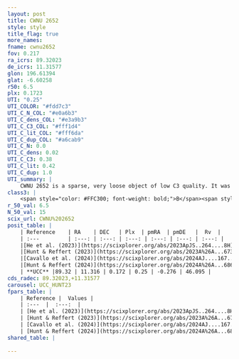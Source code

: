 ```yaml
---
layout: post
title: CWNU 2652
style: style
title_flag: true
more_names: 
fname: cwnu2652
fov: 0.217
ra_icrs: 89.32023
de_icrs: 11.31577
glon: 196.61394
glat: -6.60258
r50: 6.5
plx: 0.1723
UTI: "0.25"
UTI_COLOR: "#fdd7c3"
UTI_C_N_COL: "#e0a6b3"
UTI_C_dens_COL: "#e3a9b3"
UTI_C_C3_COL: "#fff1d4"
UTI_C_lit_COL: "#fff6da"
UTI_C_dup_COL: "#a6cab9"
UTI_C_N: 0.0
UTI_C_dens: 0.02
UTI_C_C3: 0.38
UTI_C_lit: 0.42
UTI_C_dup: 1.0
UTI_summary: |
    CWNU 2652 is a sparse, very loose object of low C3 quality. It was recently reported in the literature.<br><br><span style="color: #99180f; font-weight: bold;">Warning: </span>contains less than 25 stars with <i>P>0.5</i> estimated.
class3: |
    <span style="color: #FFC300; font-weight: bold;">B</span><span style="color: red; font-weight: bold;">C</span>
r_50_val: 6.5
N_50_val: 15
scix_url: CWNU%202652
posit_table: |
    | Reference    | RA    | DEC   | Plx  | pmRA  | pmDE   |  Rv  |
    | :---         | :---: | :---: | :---: | :---: | :---: | :---: |
    |[He et al. (2023)](https://scixplorer.org/abs/2023ApJS..264....8H) | 89.343 | 11.217 | 0.213 | 0.262 | -0.178 | 36.96 |
    |[Hunt & Reffert (2023)](https://scixplorer.org/abs/2023A%26A...673A.114H) | 89.337 | 11.332 | 0.178 | 0.272 | -0.256 | 38.543 |
    |[Cavallo et al. (2024)](https://scixplorer.org/abs/2024AJ....167...12C) | 89.332 | 11.331 | 0.177 | -- | -- | -- |
    |[Hunt & Reffert (2024)](https://scixplorer.org/abs/2024A%26A...686A..42H) | 89.337 | 11.332 | 0.178 | 0.272 | -0.256 | 38.543 |
    | **UCC** |89.32 | 11.316 | 0.172 | 0.25 | -0.276 | 46.095 | 
cds_radec: 89.32023,+11.31577
carousel: UCC_HUNT23
fpars_table: |
    | Reference |  Values |
    | :---  |  :---:  |
    | [He et al. (2023)](https://scixplorer.org/abs/2023ApJS..264....8H) | `A0=0.95, m-M=14.1, logAge=9.0` |
    | [Hunt & Reffert (2023)](https://scixplorer.org/abs/2023A%26A...673A.114H) | `AV50=0.316, diffAV50=1.918, MOD50=13.433, logAge50=8.96` |
    | [Cavallo et al. (2024)](https://scixplorer.org/abs/2024AJ....167...12C) | `AV50=0.46, dMod50=12.85, logAge50=9.01, [Fe/H]50=-0.58` |
    | [Hunt & Reffert (2024)](https://scixplorer.org/abs/2024A%26A...686A..42H) | `MassJ=233.197` |
shared_table: |
    
---
```

